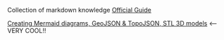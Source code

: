 Collection of markdown knowledge
[Official Guide](https://docs.github.com/en/get-started/writing-on-github/getting-started-with-writing-and-formatting-on-github/basic-writing-and-formatting-syntax)

[Creating Mermaid diagrams, GeoJSON & TopoJSON, STL 3D models](https://docs.github.com/en/get-started/writing-on-github/working-with-advanced-formatting/creating-diagrams#creating-mermaid-diagrams)  <-- VERY COOL!!
